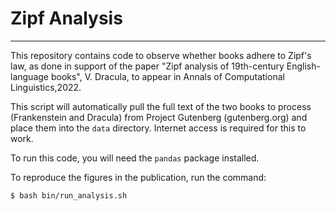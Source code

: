 # Zipf Analysis
---
This repository contains code to observe whether books adhere to Zipf's law, as done in support of the paper "Zipf analysis of 19th-century English-language books", V. Dracula, to appear in Annals of Computational Linguistics,2022.

This script will automatically pull the full text of the two books to
process (Frankenstein and Dracula) from Project Gutenberg (gutenberg.org) and place
them into the `data` directory. Internet access is required for this to work.

To run this code, you will need the `pandas` package installed.

To reproduce the figures in the publication, run the command:
```bash
$ bash bin/run_analysis.sh
```